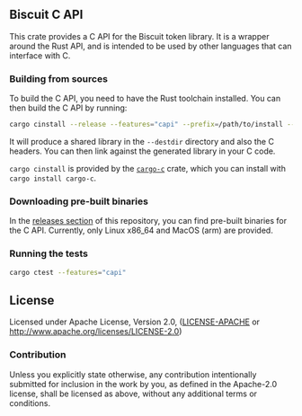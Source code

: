 ## Biscuit C API

This crate provides a C API for the Biscuit token library. It is a wrapper around the Rust API, and is intended to be used by other languages that can interface with C.

### Building from sources

To build the C API, you need to have the Rust toolchain installed. You can then build the C API by running:

```sh
cargo cinstall --release --features="capi" --prefix=/path/to/install --destdir=/path/to/destdir
```
It will produce a shared library in the `--destdir` directory and also the C headers.
You can then link against the generated library in your C code.

`cargo cinstall` is provided by the [`cargo-c`](https://github.com/lu-zero/cargo-c/) crate, which you can install with `cargo install cargo-c`.

### Downloading pre-built binaries
In the [releases section](https://github.com/biscuit-auth/biscuit-rust/releases) of this repository, you can find pre-built binaries for the C API.
Currently, only Linux x86_64 and MacOS (arm) are provided.

### Running the tests

```sh
cargo ctest --features="capi"
```

## License

Licensed under Apache License, Version 2.0, ([LICENSE-APACHE](LICENSE-APACHE) or http://www.apache.org/licenses/LICENSE-2.0)

### Contribution

Unless you explicitly state otherwise, any contribution intentionally
submitted for inclusion in the work by you, as defined in the Apache-2.0
license, shall be licensed as above, without any additional terms or
conditions.